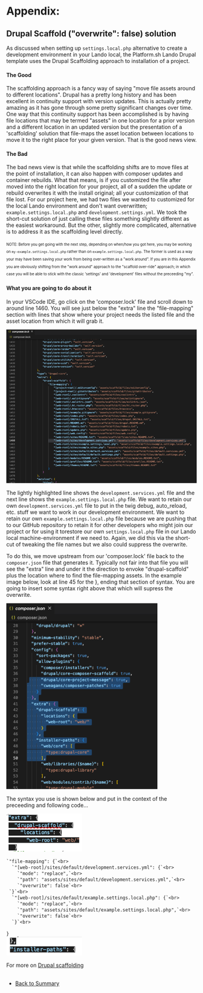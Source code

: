 
# Appendix: 
## Drupal Scaffold ("overwrite": false) solution

As discussed when setting up `settings.local.php` alternative to create a development environment in your Lando local, the Platform.sh Lando Drupal template uses the Drupal Scaffolding approach to installation of a project.  

#### The Good
The scaffolding approach is a fancy way of saying "move file assets around to different locations".  Drupal has a pretty long history and has been excellent in continuity support with version updates. This is actually pretty amazing as it has gone through some pretty significant changes over time.  One way that this continuity support has been accomplished is by having file locations that may be termed "assets" in one location for a prior version and a different location in an updated version but the presentation of a 'scaffolding' solution that file-maps the asset location between locations to move it to the right place for your given version.  That is the good news view.

#### The Bad
The bad news view is that while the scaffolding shifts are to move files at the point of installation, it can also happen with composer updates and container rebuilds.  What that means, is if you customized the file after moved into the right location for your project, all of a sudden the update or rebuild overwrites it with the install original; all your customization of that file lost.  For our project here, we had two files we wanted to customized for the local Lando environment and don't want overwritten; `example.settings.local.php` and `development.settings.yml`.  We took the short-cut solution of just calling these files something slightly different as the easiest workaround.  But the other, slightly more complicated, alternative is to address it as the scaffolding level directly.

<sup><sub>NOTE: Before you get going with the next step, depending on when/how you got here, you may be working on `my-example.settings.local.php` rather than on `example.settings.local.php`.  The former is used as a way your may have been saving your work from being over-written as a "work around".  If you are in this Appendix you are obviously shifting from the "work around" approach to the "scaffold over-ride" approach; in which case you will be able to stick with the classic 'settings' and 'development' files without the preceeding "my".</sub></sup><br>

#### What you are going to do about it
In your VSCode IDE, go click on the 'composer.lock' file and scroll down to around line 1460.  You will see just below the "extra" line the "file-mapping" section with lines that show where your project needs the listed file and the asset location from which it will grab it.

<img src="../cicd/captures/scaffold1.png"  width="600">

The lightly highlighted line shows the `development.services.yml` file and the next line shows the `example.settings.local.php` file.  We want to retain our own `development.services.yml` file to put in the twig debug, auto_reload, etc. stuff we want to work in our development environment.  We want to retain our own `example.settings.local.php` file because we are pushing that to our GitHub repository to retain it for other developers who might join our project or for using it torestore our own `settings.local.php` file in our Lando local machine-environment if we need to.  Again, we did this via the short-cut of tweaking the file names but we also could suppress the overwrite.

To do this, we move upstream from our 'composer.lock' file back to the `composer.json` file that generates it.  Typically not fair into that file you will see the "extra" line and under it the direction to envoke "drupal-scaffold" plus the location where to find the file-mapping assets.  In the example image below, look at line 45 for the }, ending that section of syntax.  You are going to insert some syntax right above that which will supress the overwrite.

<img src="../cicd/captures/scaffold2.png"  width="400">

The syntax you use is shown below and put in the context of the preceeding and following code...

<img src="../cicd/captures/scaffold3.png"  width="200">

    `"file-mapping": {`<br>
      `"[web-root]/sites/default/development.services.yml": {`<br>
        `"mode": "replace",`<br>
        `"path": "assets/sites/default/development.services.yml",`<br>
        `"overwrite": false`<br>
     `}`<br>
      `"[web-root]/sites/default/example.settings.local.php": {`<br>    
        `"mode": "replace",`<br>
        `"path": "assets/sites/default/example.settings.local.php",`<br>
        `"overwrite": false`<br>
      `}`<br>
  `}`<br>
<img src="../cicd/captures/scaffold4.png"  width="200">

For more on [Drupal scaffolding](https://www.drupal.org/docs/develop/using-composer/using-drupals-composer-scaffold)
<br>
<br>




<ul class="pager"> <!--this is the style of the button-->
<li><a href="../cicd/envsettings.md#also-point-to-'my-development.services.yml'">Back to Summary</a></li> <!--This button takes me to the table of contents-->
<!-- <li><a href="#render-document">Next</a></li> <!--This button takes me to the previous page-->
</ul>
